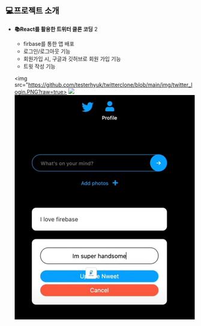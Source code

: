 ## 💻프로젝트 소개

- **📚React를 활용한 트위터 클론 코딩**
2
    - firbase를 통한 앱 배포
    - 로그인/로그아웃 기능
    - 회원가입 시, 구글과 깃허브로 회원 가입 기능
    - 트윗 작성 기능
    
    <img src="https://github.com/testerhyuk/twitterclone/blob/main/img/twitter_login.PNG?raw=true>
    <img src="https://github.com/testerhyuk/twitterclone/blob/main/img/%EC%BA%A1%EC%B2%98.PNG?raw=true">
    <img src="https://github.com/testerhyuk/twitterclone/blob/main/img/%EC%BA%A1%EC%B2%982.PNG?raw=true">
